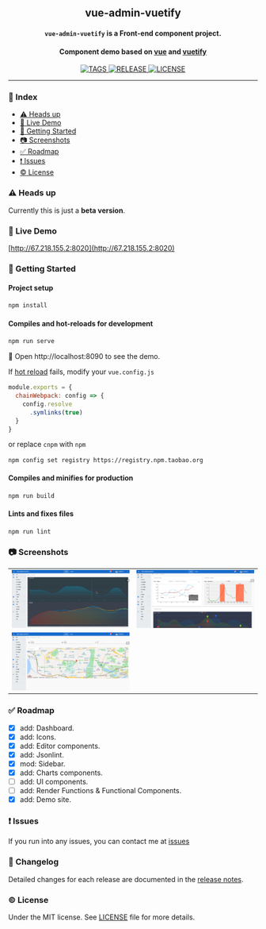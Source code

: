 <!-- ## vue-admin-vuetify -->
<h2 align="center">vue-admin-vuetify</h2>
<p>
  <h4 align="center"><code>vue-admin-vuetify</code> is a Front-end component project.</h4>
  <h4 align="center">Component demo based on <a href="https://github.com/vuejs/vue">vue</a> and <a href="https://github.com/vuetifyjs/vuetify">vuetify</a></h4>
</p>

<p align="center">
  <a href="https://github.com/vasttian/vue-admin-vuetify/tags">
    <img src="https://img.shields.io/github/tag-date/vasttian/vue-admin-vuetify.svg" alt="TAGS">
  </a>
  <a href="https://github.com/vasttian/vue-admin-vuetify/releases">
    <img src="https://img.shields.io/github/release/vasttian/vue-admin-vuetify/all.svg" alt="RELEASE">
  </a>
  <a href="https://github.com/vasttian/vue-admin-vuetify/blob/master/LICENSE">
    <img src="https://img.shields.io/github/license/mashape/apistatus.svg" alt="LICENSE">
  </a>
</p>
<!-- [![GitHub tag](https://img.shields.io/github/tag-date/vasttian/vue-admin-vuetify.svg)](https://github.com/vasttian/vue-admin-vuetify/tags) -->

---

### :page_with_curl: Index

* [:warning: Heads up](#warning-heads-up)
* [:art: Live Demo](#art-live-demo)
* [:rocket: Getting Started](#rocket-getting-started)
* [:camera: Screenshots](#camera-screenshots)
* [:white_check_mark: Roadmap](#white_check_mark-roadmap)
* [:exclamation: Issues](#exclamation-issues)
* [:copyright: License](#copyright-license)

### :warning: Heads up

Currently this is just a **beta version**.

### :art: Live Demo

[http://67.218.155.2:8020](http://67.218.155.2:8020)

### :rocket: Getting Started

#### Project setup

```bash
npm install
```

#### Compiles and hot-reloads for development

```bash
npm run serve
```

:tada: Open http://localhost:8090 to see the demo.

If [hot reload](https://vue-loader.vuejs.org/guide/hot-reload.html#state-preservation-rules) fails,
modify your `vue.config.js`

```javascript
module.exports = {
  chainWebpack: config => {
    config.resolve
      .symlinks(true)
  }
}
```

or replace `cnpm` with `npm`

`npm config set registry https://registry.npm.taobao.org`

#### Compiles and minifies for production

```bash
npm run build
```

#### Lints and fixes files

```bash
npm run lint
```

### :camera: Screenshots

|  |  |
|---|---|
|![vue-admin-vuetify.png](screenshots/vue-admin-vuetify.png)|![charts-line.png](screenshots/charts-line.png)|
|![components-maps](screenshots/components-maps.png)||

### :white_check_mark: Roadmap

- [x] add: Dashboard.
- [x] add: Icons.
- [x] add: Editor components.
- [x] add: Jsonlint.
- [x] mod: Sidebar.
- [x] add: Charts components.
- [ ] add: UI components.
- [ ] add: Render Functions & Functional Components.
- [x] add: Demo site.

### :exclamation: Issues

If you run into any issues, you can contact me at [issues](https://github.com/vasttian/vue-admin-vuetify/issues)

### :memo: Changelog

Detailed changes for each release are documented in the [release notes](https://github.com/vasttian/vue-admin-vuetify/releases).

### :copyright: License

Under the MIT license. See [LICENSE](http://opensource.org/licenses/MIT) file for more details.
